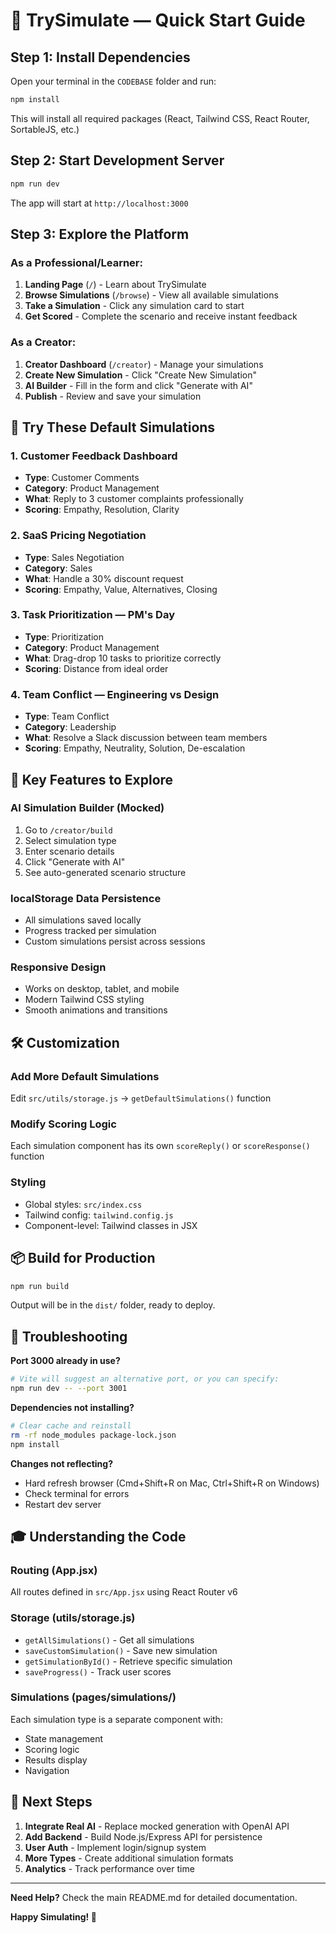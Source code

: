 # 🚀 TrySimulate — Quick Start Guide

## Step 1: Install Dependencies

Open your terminal in the `CODEBASE` folder and run:

```bash
npm install
```

This will install all required packages (React, Tailwind CSS, React Router, SortableJS, etc.)

## Step 2: Start Development Server

```bash
npm run dev
```

The app will start at `http://localhost:3000`

## Step 3: Explore the Platform

### As a Professional/Learner:
1. **Landing Page** (`/`) - Learn about TrySimulate
2. **Browse Simulations** (`/browse`) - View all available simulations
3. **Take a Simulation** - Click any simulation card to start
4. **Get Scored** - Complete the scenario and receive instant feedback

### As a Creator:
1. **Creator Dashboard** (`/creator`) - Manage your simulations
2. **Create New Simulation** - Click "Create New Simulation"
3. **AI Builder** - Fill in the form and click "Generate with AI"
4. **Publish** - Review and save your simulation

## 🎯 Try These Default Simulations

### 1. Customer Feedback Dashboard
- **Type**: Customer Comments
- **Category**: Product Management
- **What**: Reply to 3 customer complaints professionally
- **Scoring**: Empathy, Resolution, Clarity

### 2. SaaS Pricing Negotiation
- **Type**: Sales Negotiation
- **Category**: Sales
- **What**: Handle a 30% discount request
- **Scoring**: Empathy, Value, Alternatives, Closing

### 3. Task Prioritization — PM's Day
- **Type**: Prioritization
- **Category**: Product Management
- **What**: Drag-drop 10 tasks to prioritize correctly
- **Scoring**: Distance from ideal order

### 4. Team Conflict — Engineering vs Design
- **Type**: Team Conflict
- **Category**: Leadership
- **What**: Resolve a Slack discussion between team members
- **Scoring**: Empathy, Neutrality, Solution, De-escalation

## 🎨 Key Features to Explore

### AI Simulation Builder (Mocked)
1. Go to `/creator/build`
2. Select simulation type
3. Enter scenario details
4. Click "Generate with AI"
5. See auto-generated scenario structure

### localStorage Data Persistence
- All simulations saved locally
- Progress tracked per simulation
- Custom simulations persist across sessions

### Responsive Design
- Works on desktop, tablet, and mobile
- Modern Tailwind CSS styling
- Smooth animations and transitions

## 🛠️ Customization

### Add More Default Simulations
Edit `src/utils/storage.js` → `getDefaultSimulations()` function

### Modify Scoring Logic
Each simulation component has its own `scoreReply()` or `scoreResponse()` function

### Styling
- Global styles: `src/index.css`
- Tailwind config: `tailwind.config.js`
- Component-level: Tailwind classes in JSX

## 📦 Build for Production

```bash
npm run build
```

Output will be in the `dist/` folder, ready to deploy.

## 🐛 Troubleshooting

**Port 3000 already in use?**
```bash
# Vite will suggest an alternative port, or you can specify:
npm run dev -- --port 3001
```

**Dependencies not installing?**
```bash
# Clear cache and reinstall
rm -rf node_modules package-lock.json
npm install
```

**Changes not reflecting?**
- Hard refresh browser (Cmd+Shift+R on Mac, Ctrl+Shift+R on Windows)
- Check terminal for errors
- Restart dev server

## 🎓 Understanding the Code

### Routing (App.jsx)
All routes defined in `src/App.jsx` using React Router v6

### Storage (utils/storage.js)
- `getAllSimulations()` - Get all simulations
- `saveCustomSimulation()` - Save new simulation
- `getSimulationById()` - Retrieve specific simulation
- `saveProgress()` - Track user scores

### Simulations (pages/simulations/)
Each simulation type is a separate component with:
- State management
- Scoring logic
- Results display
- Navigation

## 🚀 Next Steps

1. **Integrate Real AI** - Replace mocked generation with OpenAI API
2. **Add Backend** - Build Node.js/Express API for persistence
3. **User Auth** - Implement login/signup system
4. **More Types** - Create additional simulation formats
5. **Analytics** - Track performance over time

---

**Need Help?** Check the main README.md for detailed documentation.

**Happy Simulating! 🎉**

